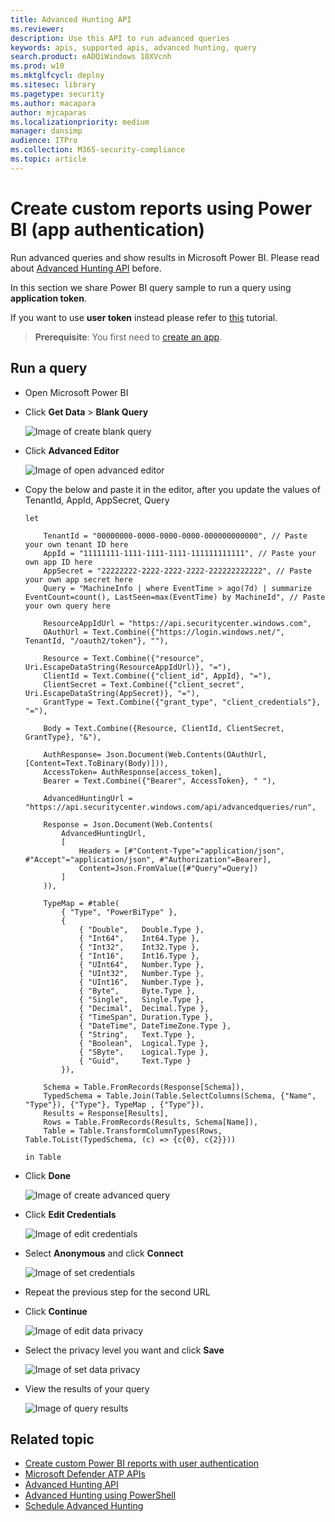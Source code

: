 ```yaml
---
title: Advanced Hunting API
ms.reviewer: 
description: Use this API to run advanced queries
keywords: apis, supported apis, advanced hunting, query
search.product: eADQiWindows 10XVcnh
ms.prod: w10
ms.mktglfcycl: deploy
ms.sitesec: library
ms.pagetype: security
ms.author: macapara
author: mjcaparas
ms.localizationpriority: medium
manager: dansimp
audience: ITPro
ms.collection: M365-security-compliance 
ms.topic: article
---
```


# Create custom reports using Power BI (app authentication)

Run advanced queries and show results in Microsoft Power BI. Please read about [Advanced Hunting API](run-advanced-query-api.md) before.

In this section we share Power BI query sample to run a query using **application token**.

If you want to use **user token** instead please refer to [this](run-advanced-query-sample-power-bi-user-token.md) tutorial.

>**Prerequisite**: You first need to [create an app](exposed-apis-create-app-webapp.md).

## Run a query

- Open Microsoft Power BI

- Click **Get Data** > **Blank Query**

    ![Image of create blank query](images/power-bi-create-blank-query.png)

- Click **Advanced Editor**

    ![Image of open advanced editor](images/power-bi-open-advanced-editor.png)

- Copy the below and paste it in the editor, after you update the values of TenantId, AppId, AppSecret, Query

	```
	let 

		TenantId = "00000000-0000-0000-0000-000000000000", // Paste your own tenant ID here
		AppId = "11111111-1111-1111-1111-111111111111", // Paste your own app ID here
		AppSecret = "22222222-2222-2222-2222-222222222222", // Paste your own app secret here
		Query = "MachineInfo | where EventTime > ago(7d) | summarize EventCount=count(), LastSeen=max(EventTime) by MachineId", // Paste your own query here
    
		ResourceAppIdUrl = "https://api.securitycenter.windows.com",
		OAuthUrl = Text.Combine({"https://login.windows.net/", TenantId, "/oauth2/token"}, ""),

		Resource = Text.Combine({"resource", Uri.EscapeDataString(ResourceAppIdUrl)}, "="),
		ClientId = Text.Combine({"client_id", AppId}, "="),
		ClientSecret = Text.Combine({"client_secret", Uri.EscapeDataString(AppSecret)}, "="),
		GrantType = Text.Combine({"grant_type", "client_credentials"}, "="),
	
		Body = Text.Combine({Resource, ClientId, ClientSecret, GrantType}, "&"),

		AuthResponse= Json.Document(Web.Contents(OAuthUrl, [Content=Text.ToBinary(Body)])),
		AccessToken= AuthResponse[access_token],
		Bearer = Text.Combine({"Bearer", AccessToken}, " "),
    
		AdvancedHuntingUrl = "https://api.securitycenter.windows.com/api/advancedqueries/run",
    
		Response = Json.Document(Web.Contents(
			AdvancedHuntingUrl, 
			[
				Headers = [#"Content-Type"="application/json", #"Accept"="application/json", #"Authorization"=Bearer],
				Content=Json.FromValue([#"Query"=Query])
			]
		)),

		TypeMap = #table(
			{ "Type", "PowerBiType" },
			{
				{ "Double",   Double.Type },
				{ "Int64",    Int64.Type },
				{ "Int32",    Int32.Type },
				{ "Int16",    Int16.Type },
				{ "UInt64",   Number.Type },
				{ "UInt32",   Number.Type },
				{ "UInt16",   Number.Type },
				{ "Byte",     Byte.Type },
				{ "Single",   Single.Type },
				{ "Decimal",  Decimal.Type },
				{ "TimeSpan", Duration.Type },
				{ "DateTime", DateTimeZone.Type },
				{ "String",   Text.Type },
				{ "Boolean",  Logical.Type },
				{ "SByte",    Logical.Type },
				{ "Guid",     Text.Type }
			}),

		Schema = Table.FromRecords(Response[Schema]),
		TypedSchema = Table.Join(Table.SelectColumns(Schema, {"Name", "Type"}), {"Type"}, TypeMap , {"Type"}),
		Results = Response[Results],
		Rows = Table.FromRecords(Results, Schema[Name]),
		Table = Table.TransformColumnTypes(Rows, Table.ToList(TypedSchema, (c) => {c{0}, c{2}}))
        
	in Table

	```

- Click **Done**

    ![Image of create advanced query](images/power-bi-create-advanced-query.png)

- Click **Edit Credentials**

    ![Image of edit credentials](images/power-bi-edit-credentials.png)

- Select **Anonymous** and click **Connect**

    ![Image of set credentials](images/power-bi-set-credentials-anonymous.png)

- Repeat the previous step for the second URL

- Click **Continue**

    ![Image of edit data privacy](images/power-bi-edit-data-privacy.png)

- Select the privacy level you want and click **Save**

    ![Image of set data privacy](images/power-bi-set-data-privacy.png)

- View the results of your query

    ![Image of query results](images/power-bi-query-results.png)

## Related topic
- [Create custom Power BI reports with user authentication](run-advanced-query-sample-power-bi-user-token.md)
- [Microsoft Defender ATP APIs](apis-intro.md)
- [Advanced Hunting API](run-advanced-query-api.md)
- [Advanced Hunting using PowerShell](run-advanced-query-sample-powershell.md)
- [Schedule Advanced Hunting](run-advanced-query-sample-ms-flow.md)
